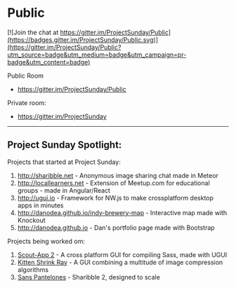 # Public

[![Join the chat at https://gitter.im/ProjectSunday/Public](https://badges.gitter.im/ProjectSunday/Public.svg)](https://gitter.im/ProjectSunday/Public?utm_source=badge&utm_medium=badge&utm_campaign=pr-badge&utm_content=badge)

Public Room

* https://gitter.im/ProjectSunday/Public

Private room:

* https://gitter.im/ProjectSunday

* * *

## Project Sunday Spotlight:

Projects that started at Project Sunday:

1. http://sharibble.net - Anonymous image sharing chat made in Meteor
2. http://locallearners.net - Extension of Meetup.com for educational groups - made in Angular/React
3. http://ugui.io - Framework for NW.js to make crossplatform desktop apps in minutes
4. http://danodea.github.io/indy-brewery-map - Interactive map made with Knockout
5. http://danodea.github.io - Dan's portfolio page made with Bootstrap

Projects being worked om:

1. [Scout-App 2](https://github.com/TheJaredWilcurt/scout-app) - A cross platform GUI for compiling Sass, made with UGUI
2. [Kitten Shrink Ray](https://github.com/TheJaredWilcurt/KittenShrinkRay) - A GUI combining a multitude of image compression algorithms
3. [Sans Pantelones](https://github.com/hai5nguy/sanspantalones) - Sharibble 2, designed to scale
